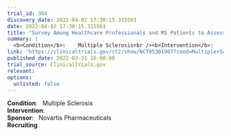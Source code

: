 ```yaml
---
trial_id: 304
discovery_date: 2022-04-02 17:30:15.315563
date: 2022-04-02 17:30:15.315563
title: "Survey Among Healthcare Professionals and MS Patients to Assess Their Understanding of RMP Materials"
summary: |
  <b>Condition</b>:    Multiple Sclerosis<br /><b>Intervention</b>:    <br /><b>Sponsor</b>:    Novartis Pharmaceuticals<br /><b>Recruiting</b>
link: 'https://clinicaltrials.gov/ct2/show/NCT05301907?cond=Multiple+Sclerosis&sfpd_d=14&sel_rss=new14'
published_date: 2022-03-31 16:00:00
trial_source: ClinicalTrials.gov
relevant: 
options:
  unlisted: false
---
```

<b>Condition</b>:    Multiple Sclerosis<br /><b>Intervention</b>:    <br /><b>Sponsor</b>:    Novartis Pharmaceuticals<br /><b>Recruiting</b>